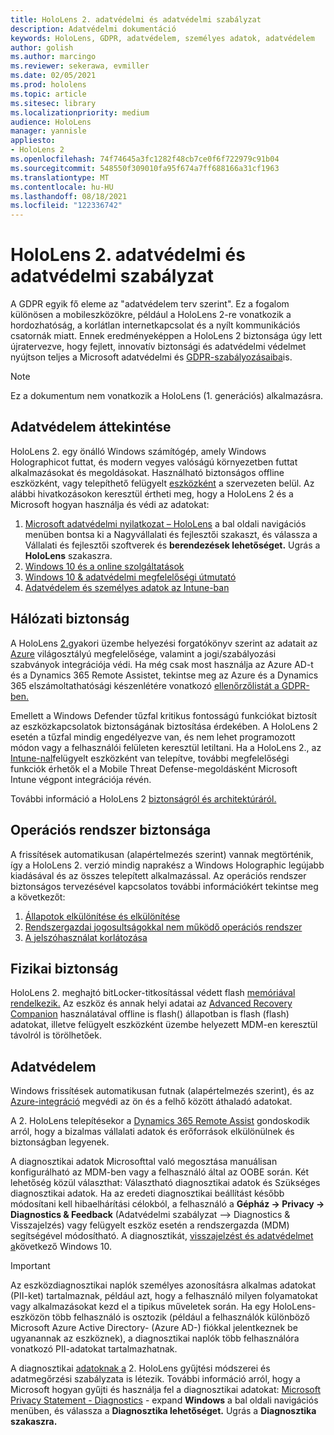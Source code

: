 ```yaml
---
title: HoloLens 2. adatvédelmi és adatvédelmi szabályzat
description: Adatvédelmi dokumentáció
keywords: HoloLens, GDPR, adatvédelem, személyes adatok, adatvédelem
author: golish
ms.author: marcingo
ms.reviewer: sekerawa, evmiller
ms.date: 02/05/2021
ms.prod: hololens
ms.topic: article
ms.sitesec: library
ms.localizationpriority: medium
audience: HoloLens
manager: yannisle
appliesto:
- HoloLens 2
ms.openlocfilehash: 74f74645a3fc1282f48cb7ce0f6f722979c91b04
ms.sourcegitcommit: 548550f309010fa95f674a7ff688166a31cf1963
ms.translationtype: MT
ms.contentlocale: hu-HU
ms.lasthandoff: 08/18/2021
ms.locfileid: "122336742"
---
```

# <a name="hololens-2-privacy-and-data-protection"></a>HoloLens 2. adatvédelmi és adatvédelmi szabályzat

A GDPR egyik fő eleme az "adatvédelem terv szerint". Ez a fogalom különösen a mobileszközökre, például a HoloLens 2-re vonatkozik a hordozhatóság, a korlátlan internetkapcsolat és a nyílt kommunikációs csatornák miatt. Ennek eredményeképpen a HoloLens 2 biztonsága [](/hololens/security-architecture) úgy lett újratervezve, hogy fejlett, innovatív biztonsági és adatvédelmi védelmet nyújtson teljes a Microsoft adatvédelmi és [GDPR-szabályozásaiba](https://privacy.microsoft.com/)is.

 >[!NOTE]
> Ez a dokumentum nem vonatkozik a HoloLens (1. generációs) alkalmazásra.

## <a name="privacy-overview"></a>Adatvédelem áttekintése

HoloLens 2. egy önálló Windows számítógép, amely Windows Holographicot futtat, és modern vegyes valóságú környezetben futtat alkalmazásokat és megoldásokat. Használható biztonságos offline eszközként, vagy telepíthető felügyelt [eszközként](/mem/intune/fundamentals/windows-holographic-for-business) a szervezeten belül. Az alábbi hivatkozásokon keresztül értheti meg, hogy a HoloLens 2 és a Microsoft hogyan használja és védi az adatokat:

1. [Microsoft adatvédelmi nyilatkozat – HoloLens](https://privacy.microsoft.com/privacystatement)  a bal oldali navigációs menüben bontsa ki a Nagyvállalati és fejlesztői szakaszt, és válassza a Vállalati és fejlesztői szoftverek és **berendezések lehetőséget.** Ugrás a **HoloLens** szakaszra.
2. [Windows 10 és a online szolgáltatások](https://privacy.microsoft.com/windows10privacy)
3. [Windows 10 & adatvédelmi megfelelőségi útmutató](/windows/privacy/windows-10-and-privacy-compliance)
4. [Adatvédelem és személyes adatok az Intune-ban](/mem/intune/protect/privacy-personal-data)

## <a name="network-security"></a>Hálózati biztonság
A HoloLens [2.](/hololens/common-scenarios)gyakori üzembe helyezési forgatókönyv szerint az adatait az [Azure](/azure/compliance/) világosztályú megfelelősége, valamint a jogi/szabályozási szabványok integrációja védi. Ha még csak most használja az Azure AD-t és a Dynamics 365 Remote Assistet, tekintse meg az Azure és a Dynamics 365 elszámoltathatósági készenlétére vonatkozó [ellenőrzőlistát a GDPR-ben.](/compliance/regulatory/gdpr-arc-azure-dynamics)

Emellett a Windows Defender tűzfal kritikus fontosságú funkciókat biztosít az eszközkapcsolatok biztonságának biztosítása érdekében. A HoloLens 2 esetén a tűzfal mindig engedélyezve van, és nem lehet programozott módon vagy a felhasználói felületen keresztül letiltani. Ha a HoloLens 2., az [Intune-nal](/mem/intune/protect/device-compliance-get-started)felügyelt eszközként van telepítve, további megfelelőségi funkciók érhetők el a Mobile Threat Defense-megoldásként Microsoft Intune végpont integrációja révén. [](/mem/intune/protect/advanced-threat-protection)

További információ a HoloLens 2 [biztonságról és architektúráról.](/hololens/security-architecture)

## <a name="os-security"></a>Operációs rendszer biztonsága
A frissítések automatikusan (alapértelmezés szerint) vannak megtörténik, így a HoloLens 2. verzió mindig naprakész a Windows Holographic legújabb kiadásával és az összes telepített alkalmazással. Az operációs rendszer biztonságos tervezésével kapcsolatos további információkért tekintse meg a következőt:

1. [Állapotok elkülönítése és elkülönítése](/hololens/security-state-separation-isolation)
1. [Rendszergazdai jogosultságokkal nem működő operációs rendszer](/hololens/security-adminless-os)
1. [A jelszóhasználat korlátozása](/hololens/security-limiting-password-use)

## <a name="physical-security"></a>Fizikai biztonság
HoloLens 2. meghajtó bitLocker-titkosítással védett flash [memóriával rendelkezik.](/hololens/security-encryption-data-protection) Az eszköz és annak helyi adatai az [Advanced Recovery Companion](https://www.microsoft.com/p/advanced-recovery-companion/9p74z35sfrs8#activetab=pivot:overviewtab) használatával offline is flash() állapotban is flash (flash) adatokat, illetve felügyelt eszközként üzembe helyezett MDM-en keresztül távolról is törölhetőek.

## <a name="data-protection"></a>Adatvédelem
Windows frissítések automatikusan futnak (alapértelmezés szerint), és az [Azure-integráció](/hololens/security-encryption-data-protection#Azure-integration) megvédi az ön és a felhő között áthaladó adatokat.

A 2. HoloLens telepítésekor a [Dynamics 365 Remote Assist](/hololens/hololens2-deployment-guide) gondoskodik arról, hogy a bizalmas vállalati adatok és erőforrások elkülönülnek és biztonságban legyenek.

A diagnosztikai adatok Microsofttal való megosztása manuálisan konfigurálható az MDM-ben vagy a felhasználó által az OOBE során. Két lehetőség közül választhat: Választható diagnosztikai adatok és Szükséges diagnosztikai adatok. Ha az eredeti diagnosztikai beállítást később módosítani kell hibaelhárítási célokból, a felhasználó a **Gépház -> Privacy -> Diagnostics & Feedback** (Adatvédelmi szabályzat –> Diagnostics & Visszajelzés) vagy felügyelt eszköz esetén a rendszergazda (MDM) segítségével módosítható. A diagnosztikát, [visszajelzést és adatvédelmet a](https://support.microsoft.com/windows/diagnostics-feedback-and-privacy-in-windows-10-28808a2b-a31b-dd73-dcd3-4559a5199319)következő Windows 10.

> [!Important]
> Az eszközdiagnosztikai naplók személyes azonosításra alkalmas adatokat (PII-ket) tartalmaznak, például azt, hogy a felhasználó milyen folyamatokat vagy alkalmazásokat kezd el a tipikus műveletek során. Ha egy HoloLens-eszközön több felhasználó is osztozik (például a felhasználók különböző Microsoft Azure Active Directory- (Azure AD-) fiókkal jelentkeznek be ugyanannak az eszköznek), a diagnosztikai naplók több felhasználóra vonatkozó PII-adatokat tartalmazhatnak.

A diagnosztikai [adatoknak a](/hololens/hololens-diagnostic-logs) 2. HoloLens gyűjtési módszerei és adatmegőrzési szabályzata is létezik.  További információ arról, hogy a Microsoft hogyan gyűjti és használja fel a diagnosztikai adatokat: [Microsoft Privacy Statement - Diagnostics](https://privacy.microsoft.com/privacystatement) - expand **Windows** a bal oldali navigációs menüben, és válassza a **Diagnosztika lehetőséget.** Ugrás a **Diagnosztika szakaszra.**
